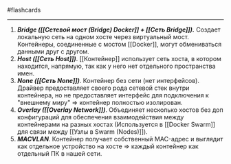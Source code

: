 #flashcards
***
1. ***Bridge ([[Сетевой мост (Bridge) Docker]] + [[Сеть Bridge]]).***
	Создает локальную сеть на одном хосте через виртуальный мост. Контейнеры, соединенные с мостом [[Docker]], могут обмениваться данными друг с другом.
2. ***Host ([[Сеть Host]])***.
	[[Контейнер]] использует сеть хоста, в котором находится, напрямую, так как у него нет отдельного пространства имен.
3. ***None ([[Сеть None]])***.
	Контейнер без сети (нет интерфейсов). Драйвер предоставляет своего рода сетевой стек внутри контейнера, но не предоставляет интерфейс для подключения к "внешнему миру" => контейнер полностью изолирован.
4. ***Overlay ([[Overlay Network]])***.
	Объединяет несколько хостов без доп конфигураций для обеспечения взаимодействия между контейнерами на разных хостах (Используется в [[Docker Swarm]] для связи между [[Узлы в Swarm (Nodes)]]).
5. ***MACVLAN***.
	Контейнер получает собственный MAC-адрес и выглядит как отдельное устройство на хосте => каждый контейнер как отдельный ПК в нашей сети.
<!--SR:!2025-10-21,2,210-->